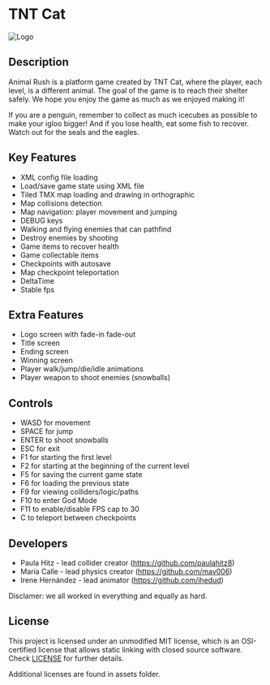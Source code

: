 # TNT Cat


![Logo](https://github.com/paulahitz8/PlatformerGame/tree/master/Output/Assets/Screens/logo.png)

## Description

Animal Rush is a platform game created by TNT Cat, where the player, each level, is a different animal. The goal of the game is to reach their shelter safely. We hope you enjoy the game as much as we enjoyed making it! 

If you are a penguin, remember to collect as much icecubes as possible to make your igloo bigger! And if you lose health, eat some fish to recover. Watch out for the seals and the eagles.

## Key Features

 - XML config file loading
 - Load/save game state using XML file
 - Tiled TMX map loading and drawing in orthographic
 - Map collisions detection
 - Map navigation: player movement and jumping
 - DEBUG keys
 - Walking and flying enemies that can pathfind
 - Destroy enemies by shooting
 - Game items to recover health
 - Game collectable items
 - Checkpoints with autosave
 - Map checkpoint teleportation
 - DeltaTime
 - Stable fps
 
## Extra Features
 
  - Logo screen with fade-in fade-out
  - Title screen
  - Ending screen
  - Winning screen
  - Player walk/jump/die/idle animations
  - Player weapon to shoot enemies (snowballs)
  
## Controls

 - WASD for movement
 - SPACE for jump
 - ENTER to shoot snowballs
 - ESC for exit
 - F1 for starting the first level
 - F2 for starting at the beginning of the current level
 - F5 for saving the current game state
 - F6 for loading the previous state
 - F9 for viewing colliders/logic/paths
 - F10 to enter God Mode
 - F11 to enable/disable FPS cap to 30
 - C to teleport between checkpoints

## Developers

 - Paula Hitz - lead collider creator (https://github.com/paulahitz8)
 - María Calle - lead physics creator (https://github.com/mav006)
 - Irene Hernández - lead animator (https://github.com/ihedud)

Disclamer: we all worked in everything and equally as hard.

## License

This project is licensed under an unmodified MIT license, which is an OSI-certified license that allows static linking with closed source software. Check [LICENSE](LICENSE) for further details.

Additional licenses are found in assets folder.
